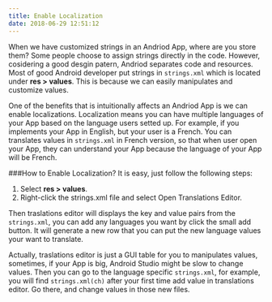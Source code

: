 ```yaml
---
title: Enable Localization
date: 2018-06-29 12:51:12
---
```


When we have customized strings in an Andriod App, where are you store them? Some people choose to assign strings directly in the code. However, cosidering a good desgin patern, Andriod separates code and resources. Most of good Android developer put strings in `strings.xml` which is located under __res > values__. This is because we can easily manipulates and customize values.

One of the benefits that is intuitionally affects an Andriod App is we can enable localizations. Localization means you can have multiple languages of your App based on the language users setted up. For example, if you implements your App in English, but your user is a French. You can translates values in `strings.xml` in French version, so that when user open your App, they can understand your App because the language of your App will be French.

###How to Enable Localization?
It is easy, just follow the following steps:

1. Select __res > values__.
2. Right-click the strings.xml file and select Open Translations Editor.

Then traslations editor will displays the key and value pairs from the `strings.xml`, you can add any languages you want by click the small add button. It will generate a new row that you can put the new language values your want to translate.

Actually, traslations editor is just a GUI table for you to manipulates values, sometimes, if your App is big, Android Studio might be slow to change values. Then you can go to the language specific `strings.xml`, for example, you will find `strings.xml(ch)` after your first time add value in translations editor. Go there, and change values in those new files.
